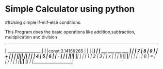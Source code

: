 # Simple Calculator using python
##Using simple if-elif-else conditions.

This Program does the basic operations like addition,subtraction, multiplication and division 
   _____________________
  |  _________________  |
  | |const 3.14159265 | |
  | |_________________| |
  |  ___ ___ ___   ___  |
  | | 7 | 8 | 9 | | + | |
  | |___|___|___| |___| |
  | | 4 | 5 | 6 | | - | |
  | |___|___|___| |___| |
  | | 1 | 2 | 3 | | x | |
  | |___|___|___| |___| |
  | | . | 0 | = | | / | |
  | |___|___|___| |___| |
  |_____________________|
